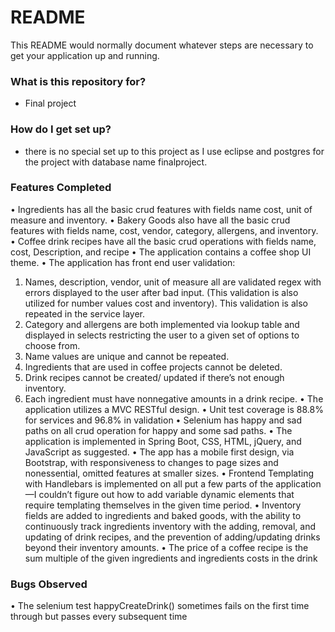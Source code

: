 # README #

This README would normally document whatever steps are necessary to get your application up and running.

### What is this repository for? ###

* Final project

### How do I get set up? ###

* there is no special set up to this project as I use eclipse and postgres for the project with database name finalproject.
### Features Completed ###

•	Ingredients has all the basic crud features with fields name cost, unit of measure and inventory.
•	Bakery Goods also have all the basic crud features with fields name, cost, vendor, category, allergens, and inventory.
•	Coffee drink recipes have all the basic crud operations with fields name, cost, Description, and recipe
•	The application contains a coffee shop UI theme.
•	The application has front end user validation:
1.	Names, description, vendor, unit of measure all are validated regex with errors displayed to the user after bad input. (This validation is also utilized for number values cost and inventory). This validation is also repeated in the service layer.
2.	Category and allergens are both implemented via lookup table and displayed in selects restricting the user to a given set of options to choose from.
3.	Name values are unique and cannot be repeated.
4.	Ingredients that are used in coffee projects cannot be deleted.
5.	Drink recipes cannot be created/ updated if there’s not enough inventory.
6.	Each ingredient must have nonnegative amounts in a drink recipe.
•	The application utilizes a MVC RESTful design.
•	Unit test coverage is 88.8% for services and 96.8% in validation
•	Selenium has happy and sad paths on all crud operation for happy and some sad paths.
•	The application is implemented in Spring Boot, CSS, HTML, jQuery, and JavaScript as suggested.
•	The app has a mobile first design, via Bootstrap, with responsiveness to changes to page sizes and nonessential, omitted features at smaller sizes.
•	Frontend Templating with Handlebars is implemented on all put a few parts of the application—I couldn’t figure out how to add variable dynamic elements that require templating themselves in the given time period. 
•	Inventory fields are added to ingredients and baked goods, with the ability to continuously track ingredients inventory with the adding, removal, and updating of drink recipes, and the prevention of adding/updating drinks beyond their inventory amounts. 
•	The price of a coffee recipe is the sum multiple of the given ingredients and ingredients costs in the drink


### Bugs Observed ###

•	The selenium test happyCreateDrink()  sometimes fails on the first time through but passes every subsequent time